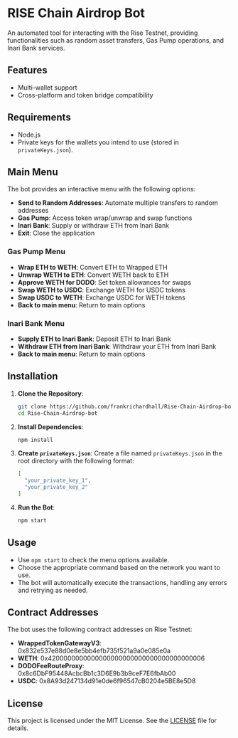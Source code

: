 # RISE Chain Airdrop Bot
An automated tool for interacting with the Rise Testnet, providing functionalities such as random asset transfers, Gas Pump operations, and Inari Bank services.

## Features
- Multi-wallet support
- Cross-platform and token bridge compatibility

## Requirements

- Node.js
- Private keys for the wallets you intend to use (stored in `privateKeys.json`).

## Main Menu

The bot provides an interactive menu with the following options:

- **Send to Random Addresses**: Automate multiple transfers to random addresses
- **Gas Pump**: Access token wrap/unwrap and swap functions
- **Inari Bank**: Supply or withdraw ETH from Inari Bank
- **Exit**: Close the application

### Gas Pump Menu

- **Wrap ETH to WETH**: Convert ETH to Wrapped ETH
- **Unwrap WETH to ETH**: Convert WETH back to ETH
- **Approve WETH for DODO**: Set token allowances for swaps
- **Swap WETH to USDC**: Exchange WETH for USDC tokens
- **Swap USDC to WETH**: Exchange USDC for WETH tokens
- **Back to main menu**: Return to main options

### Inari Bank Menu

- **Supply ETH to Inari Bank**: Deposit ETH to Inari Bank
- **Withdraw ETH from Inari Bank**: Withdraw your ETH from Inari Bank
- **Back to main menu**: Return to main options

## Installation

1. **Clone the Repository**:

   ```bash
   git clone https://github.com/frankrichardhall/Rise-Chain-Airdrop-bot.git
   cd Rise-Chain-Airdrop-bot
   ```

2. **Install Dependencies**:

   ```bash
   npm install
   ```

3. **Create `privateKeys.json`**:
   Create a file named `privateKeys.json` in the root directory with the following format:

   ```json
   [
     "your_private_key_1",
     "your_private_key_2"
   ]
   ```

4. **Run the Bot**:

   ```bash
   npm start
   ```

## Usage

- Use `npm start` to check the menu options available.
- Choose the appropriate command based on the network you want to use.
- The bot will automatically execute the transactions, handling any errors and retrying as needed.


## Contract Addresses

The bot uses the following contract addresses on Rise Testnet:

- **WrappedTokenGatewayV3**: 0x832e537e88d0e8e5bb4efb735f521a9a0e085e0a
- **WETH**: 0x4200000000000000000000000000000000000006
- **DODOFeeRouteProxy**: 0x8c6DbF95448AcbcBb1c3D6E9b3b9ceF7E6fbAb00
- **USDC**: 0x8A93d247134d91e0de6f96547cB0204e5BE8e5D8

## License

This project is licensed under the MIT License. See the [LICENSE](LICENSE) file for details.
 
 
 
 
 
 
 
 
